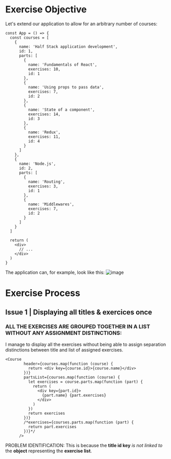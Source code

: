 # Exercise Objective
Let's extend our application to allow for an arbitrary number of courses:
```
const App = () => {
  const courses = [
    {
      name: 'Half Stack application development',
      id: 1,
      parts: [
        {
          name: 'Fundamentals of React',
          exercises: 10,
          id: 1
        },
        {
          name: 'Using props to pass data',
          exercises: 7,
          id: 2
        },
        {
          name: 'State of a component',
          exercises: 14,
          id: 3
        },
        {
          name: 'Redux',
          exercises: 11,
          id: 4
        }
      ]
    }, 
    {
      name: 'Node.js',
      id: 2,
      parts: [
        {
          name: 'Routing',
          exercises: 3,
          id: 1
        },
        {
          name: 'Middlewares',
          exercises: 7,
          id: 2
        }
      ]
    }
  ]

  return (
    <div>
      // ...
    </div>
  )
}
```
The application can, for example, look like this:
![image](https://github.com/devstackweb3/osa2/assets/118926098/a96aada2-c37e-4578-aeb0-6baf505f2f20)

# Exercise Process

## Issue 1 | Displaying all titles & exercices once
### ALL THE EXERCISES ARE GROUPED TOGETHER IN A LIST WITHOUT ANY ASSIGNMENT DISTINCTIONS:
I manage to display all the exercises without being able to assign separation distinctions between title and list of assigned exercises.  

```
<Course
        header={courses.map(function (course) {
          return <div key={course.id}>{course.name}</div>
        })}
        partsList={courses.map(function (course) {
          let exercises = course.parts.map(function (part) {
            return (
              <div key={part.id}>
                {part.name} {part.exercises}
              </div>
            )
          })
          return exercises
        })}
        /*exercises={courses.parts.map(function (part) {
          return part.exercises
        })}*/
      />
```
PROBLEM IDENTIFICATION: This is because the **title id key** *is not linked to* the **object** representing the **exercise list**.
